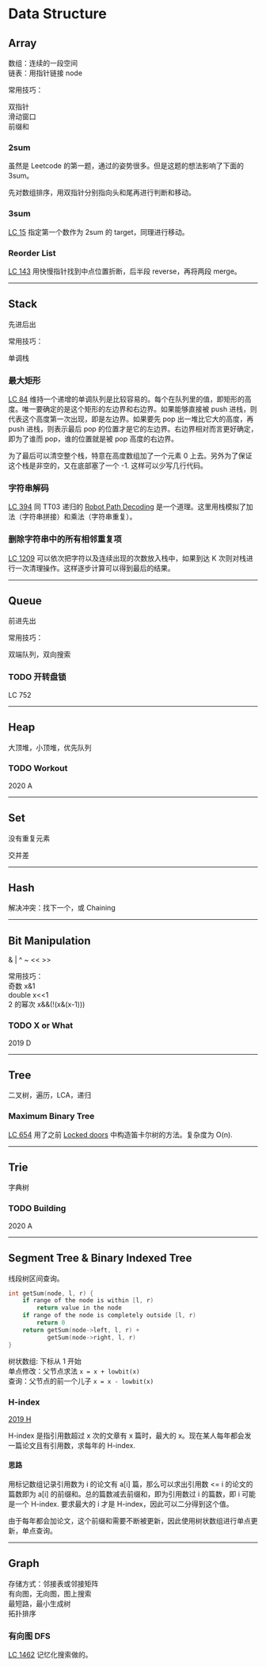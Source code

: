 # Data Structure

## Array

数组：连续的一段空间  
链表：用指针链接 node

常用技巧：

双指针   
滑动窗口  
前缀和

### 2sum

虽然是 Leetcode 的第一题，通过的姿势很多。但是这题的想法影响了下面的 3sum。

先对数组排序，用双指针分别指向头和尾再进行判断和移动。

### 3sum

[LC 15](https://leetcode-cn.com/problems/3sum/) 指定第一个数作为 2sum 的 target，同理进行移动。

### Reorder List
[LC 143](https://leetcode-cn.com/problems/reorder-list/) 用快慢指针找到中点位置折断，后半段 reverse，再将两段 merge。

***
## Stack

先进后出

常用技巧：

单调栈

### 最大矩形

[LC 84](https://leetcode-cn.com/problems/largest-rectangle-in-histogram/) 维持一个递增的单调队列是比较容易的。每个在队列里的值，即矩形的高度。唯一要确定的是这个矩形的左边界和右边界。如果能够直接被 push 进栈，则代表这个高度第一次出现，即是左边界。如果要先 pop 出一堆比它大的高度，再 push 进栈，则表示最后 pop 的位置才是它的左边界。右边界相对而言更好确定，即为了谁而 pop，谁的位置就是被 pop 高度的右边界。

为了最后可以清空整个栈，特意在高度数组加了一个元素 0 上去。另外为了保证这个栈是非空的，又在底部塞了一个 -1. 这样可以少写几行代码。

### 字符串解码

[LC 394](https://leetcode-cn.com/problems/decode-string/) 同 TT03 递归的 [Robot Path Decoding](https://github.com/Baileyswu/NEXT/tree/master/TT03#robot-path-decoding) 是一个道理。这里用栈模拟了加法（字符串拼接）和乘法（字符串重复）。

### 删除字符串中的所有相邻重复项

[LC 1209](https://leetcode-cn.com/problems/remove-all-adjacent-duplicates-in-string-ii/) 可以依次把字符以及连续出现的次数放入栈中，如果到达 K 次则对栈进行一次清理操作。这样逐步计算可以得到最后的结果。

***

## Queue

前进先出

常用技巧：

双端队列，双向搜索  

### TODO 开转盘锁
LC 752

***

## Heap

大顶堆，小顶堆，优先队列

### TODO Workout
2020 A 

***

## Set

没有重复元素

交并差

***

## Hash

解决冲突：找下一个，或 Chaining

***

## Bit Manipulation

& | ^ ~ << >>

常用技巧：  
奇数     x&1  
double   x<<1  
2 的幂次 x&&(!(x&(x-1)))  

### TODO X or What
2019 D

***

## Tree

二叉树，遍历，LCA，递归

### Maximum Binary Tree

[LC 654](https://leetcode-cn.com/problems/maximum-binary-tree/) 用了之前 [Locked doors](https://github.com/Baileyswu/NEXT/tree/master/EP2020D#locked-doors) 中构造笛卡尔树的方法。复杂度为 O(n).

***

## Trie

字典树

### TODO Building

2020 A

***

## Segment Tree & Binary Indexed Tree

线段树区间查询。
```cpp
int getSum(node, l, r) {
    if range of the node is within [l, r) 
        return value in the node
    if range of the node is completely outside [l, r)
        return 0
    return getSum(node->left, l, r) + 
           getSum(node->right, l, r)
}
```

树状数组: 下标从 1 开始  
单点修改：父节点求法 `x = x + lowbit(x)`  
查询：父节点的前一个儿子 `x = x - lowbit(x)`

### H-index
[2019 H](https://codingcompetitions.withgoogle.com/kickstart/round/0000000000050edd/00000000001a274e) 

H-index 是指引用数超过 x 次的文章有 x 篇时，最大的 x。现在某人每年都会发一篇论文且有引用数，求每年的 H-index.

#### 思路

用标记数组记录引用数为 i 的论文有 a[i] 篇，那么可以求出引用数 <= i 的论文的篇数即为 a[i] 的前缀和。总的篇数减去前缀和，即为引用数过 i 的篇数，即 i 可能是一个 H-index. 要求最大的 i 才是 H-index，因此可以二分得到这个值。

由于每年都会加论文，这个前缀和需要不断被更新，因此使用树状数组进行单点更新，单点查询。


***

## Graph
存储方式：邻接表或邻接矩阵  
有向图，无向图，图上搜索  
最短路，最小生成树  
拓扑排序  

### 有向图 DFS

[LC 1462](https://leetcode-cn.com/problems/course-schedule-iv/) 记忆化搜索做的。
